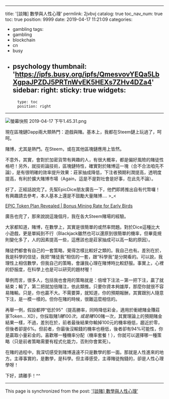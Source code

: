 
---
title: '[談賭] 數學與人性心理'
permlink: 2jvbvj
catalog: true
toc_nav_num: true
toc: true
position: 9999
date: 2019-04-17 11:21:09
categories:
- gambling
tags:
- gambling
- blockchain
- cn
- busy
- psychology
thumbnail: 'https://ipfs.busy.org/ipfs/QmesvovYEQa5LbXgpaJPZDJ5PRTnWvEK5HEXs7ZHv4DZa4'
sidebar:
    right:
        sticky: true
widgets:
    -
        type: toc
        position: right
---


![螢幕快照 2019-04-17 下午1.45.31.png](https://ipfs.busy.org/ipfs/QmesvovYEQa5LbXgpaJPZDJ5PRTnWvEK5HEXs7ZHv4DZa4)

現在區塊鏈Dapp兩大類熱門：遊戲與賭。基本上，我都在Steem鏈上玩過了，呵呵。

賭博，尤其是熱門。在Steem，或在其他區塊鏈應用上皆然。

不意外，其實，會對於加密貨幣有興趣的人，有很大概率，都是偏好風險的賭徒性格吧！另外，就技術論技術，區塊鏈特性，確實對於賭博這一塊（合不合法咱先不論），是有很明確的效率提升效果：莊家抽成降低，下注者預期利潤提高，透明度提高，有利於擴大賭博市場（Again，這是不是對社會是好事，在此先不論）。

好了，正經話說完了。先幫EpicDice朋友廣告一下，他們即將推出自有代幣囉！有興趣請去參考，本人基本上還是不鼓勵大量賭博.... >_<

[EPIC Token Plan Revealed | Bonus Mining Rate for Early Birds](https://steemit.com/epicdice/@epicdice/epic-token-plan-revealed-or-bonus-mining-rate-for-early-birds)

廣告也完了，那來說說這幾個月，我在各大Steem賭場的經驗。

大家都知道，賭博，在數學上，其實是很簡單的或然率問題。對於Dice這種比大小遊戲，更是單純到不行（Blackjack雖然也可以還原到很簡單的機率，但畢竟規則變化多了，人的因素提高一些，這應該也是莊家抽成可以高一點的原因）。

賭徒們都會有自己的一套策略，覺得怎樣比較好之類的。我自己也有。差別在於，我是科學的信徒，我把“賭徒我”相信的一套，跟“科學我”是分開看的。可以說，我理性上相信數學，但我自己的策略，會讓我心理在賭博時比較舒服。事實上，心裡的舒服度，在科學上也是可以研究的題材喔！

舉例而言，很多人，包括我也會用的策略就是：倍增下注法－第一把下注，贏了就結束；輸了，第二把就加倍賭注，依此類推。只要你資本夠雄厚，那麼你就很不容易賭輸。只是，你也贏不大。不需要算，就知道，你的預期報酬，其實跟別人隨意下注，是一模一樣的。但你在賭的時候，很難這麼相信的。

再舉一例，假設都押“低於95"（提高勝率，同時降低彩金，適用於衝總賭金賺莊家Token... XD），你採取賭$1賭100次，或是賭$100賭一次，其實理論上的預期賭金結果一樣，不過，差別在於，前者最後結果你輸掉100元的機率極低，趨近於零，但後者卻是6%。但前者，你最後沒輸錢的機率也極低，後者卻有94%可能性，你是贏取小量彩金的。喜歡哪一種機率分配（機率套餐！），你就可以選擇哪一種策略（只是前者策略需要有程式化能力，否則你會累死）。

在賭的過程中，我深切感受到賭博遠遠不只是數學的那一面。那就是人性進來的地方。主導事實的，是數學，是科學。但主導感受，主導賭徒掏錢的，卻是人性心理學呀！

下好，請離手！^^


- - -

This page is synchronized from the post: ['[談賭] 數學與人性心理'](https://steemit.com/@deanliu/2jvbvj)
